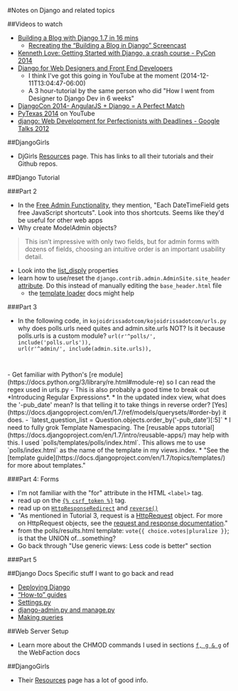 #Notes on Django and related topics

##Videos to watch
-  [Building a Blog with Django 1.7 in 16 mins](https://www.youtube.com/watch?v=7rgph8en0Jc)
    +  [Recreating the “Building a Blog in Django” Screencast](http://arunrocks.com/recreating-the-building-a-blog-in-django-screencast/)
-  [Kenneth Love: Getting Started with Django, a crash course - PyCon 2014](https://www.youtube.com/watch?v=KZHXjGP71kQ)
-  [Django for Web Designers and Front End Developers](http://pyvideo.org/video/2624/django-for-web-designers-and-front-end-developers)
    +  I think I've got this going in YouTube at the moment (2014-12-11T13:04:47-06:00)
    +  A 3 hour-tutorial by the same person who did "How I went from Designer to Django Dev in 6 weeks"
-  [DjangoCon 2014- AngularJS + Django = A Perfect Match](https://www.youtube.com/watch?v=vWJorwEQWLk)
-  [PyTexas 2014](https://www.youtube.com/results?search_query=pytexas+2014&page=1) on YouTube
-  [django: Web Development for Perfectionists with Deadlines - Google Talks 2012](https://www.youtube.com/watch?v=n8KnFywpXOE)

##DjangoGirls
-  DjGirls [Resources](http://djangogirls.org/resources/) page. This has links to all their tutorials and their Github repos.

##Django Tutorial

###Part 2
-  In the [Free Admin Functionality](https://docs.djangoproject.com/en/1.7/intro/tutorial02/#explore-the-free-admin-functionality), they mention, "Each DateTimeField gets free JavaScript shortcuts". Look into thos shortcuts. Seems like they'd be useful for other web apps
-  Why create ModelAdmin objects?
>  This isn’t impressive with only two fields, but for admin forms with dozens of fields, choosing an intuitive order is an important usability detail.
-  Look into the [list_disply](https://docs.djangoproject.com/en/1.7/ref/contrib/admin/#django.contrib.admin.ModelAdmin.list_display) properties
-  learn how to use/reset the `django.contrib.admin.AdminSite.site_header` [attribute](https://docs.djangoproject.com/en/1.7/ref/contrib/admin/#django.contrib.admin.AdminSite.site_header). Do this instead of manually editing the `base_header.html` file
    +  the [template loader](https://docs.djangoproject.com/en/1.7/ref/templates/api/#template-loaders) docs might help

###Part 3
-  In the following code, in `kojoidrissadotcom/kojoidrissadotcom/urls.py` why does polls.urls need quites and admin.site.urls NOT? Is it because polls.urls is a custom module?
<code>url(r'^polls/', include('polls.urls')),
    url(r'^admin/', include(admin.site.urls)),
</code>
-  Get familiar with Python's [re module](https://docs.python.org/3/library/re.html#module-re) so I can read the regex used in urls.py
    -  This is also probably a good time to break out *Introducing Regular Expressions*.
*  In the updated index view, what does the '-pub_date' mean? Is that telling it to take things in reverse order? [Yes](https://docs.djangoproject.com/en/1.7/ref/models/querysets/#order-by) it does.
    -  `latest_question_list = Question.objects.order_by('-pub_date')[:5]`
*  I need to fully grok Template Namespacing. The [reusable apps tutorial](https://docs.djangoproject.com/en/1.7/intro/reusable-apps/) may help with this. I used  `polls/templates/polls/index.html`. This allows me to use `polls/index.html` as the name of the template in my views.index.
*  "See the [template guide](https://docs.djangoproject.com/en/1.7/topics/templates/) for more about templates."

###Part 4: Forms
-  I'm not familiar with the "for" attribute in the HTML `<label>` tag.
-  read up on the [`{% csrf_token %}`](https://docs.djangoproject.com/en/1.7/ref/templates/builtins/#std:templatetag-csrf_token) tag.
-  read up on [`HttpResponseRedirect`](https://docs.djangoproject.com/en/1.7/ref/request-response/#django.http.HttpResponseRedirect) and [`reverse()`](https://docs.djangoproject.com/en/1.7/ref/urlresolvers/#django.core.urlresolvers.reverse)
-  "As mentioned in Tutorial 3, request is a [HttpRequest](https://docs.djangoproject.com/en/1.7/ref/request-response/#django.http.HttpRequest) object. For more on HttpRequest objects, see the [request and response documentation](https://docs.djangoproject.com/en/1.7/ref/request-response/)."
-  from the polls/results.html template: `vote{{ choice.votes|pluralize }}`; is that the UNION of...something?
-  Go back through "Use generic views: Less code is better" section

###Part 5

##Django Docs
Specific stuff I want to go back and read

-  [Deploying Django](https://docs.djangoproject.com/en/1.7/howto/deployment/)
-  [“How-to” guides](https://docs.djangoproject.com/en/1.7/howto/)
-  [Settings.py](https://docs.djangoproject.com/en/1.7/ref/settings/#core-settings)
-  [django-admin.py and manage.py](https://docs.djangoproject.com/en/1.7/ref/django-admin/)
-  [Making queries](https://docs.djangoproject.com/en/1.7/topics/db/queries/#field-lookups-intro)

##Web Server Setup
-  Learn more about the CHMOD commands I used in sections [`f, g & g`](http://docs.webfaction.com/user-guide/access.html#linux-and-mac-os-x) of the WebFaction docs 

##DjangoGirls
-  Their [Resources](http://djangogirls.org/resources/) page has a lot of good info.